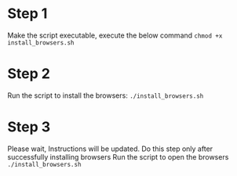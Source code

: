 # Step 1
Make the script executable, execute the below command
`chmod +x install_browsers.sh`

# Step 2
Run the script to install the browsers:
`./install_browsers.sh`

# Step 3
Please wait, Instructions will be updated.
Do this step only after successfully installing browsers
Run the script to open the browsers
`./install_browsers.sh`

